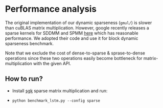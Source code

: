 # Performance analysis

The original implementation of our dynamic sparseness (`gmul/`) is slower than cuBLAS matrix multiplication. However, google recently releases a
sparse kernels for SDDMM and SPMM [here](https://github.com/google-research/google-research/tree/master/sgk) which has 
reasonable performance. We adopted their code and use it for block dynamic sparseness benchmark.

Note that we exclude the cost of dense-to-sparse & sprase-to-dense operations since these two operations easily become bottleneck for matrix-multiplication with the given API.

## How to run?

- Install [sgk](https://github.com/google-research/google-research/tree/master/sgk) sparse matrix
multiplication and run:

- ``python benchmark_lstm.py --config sparse``   


